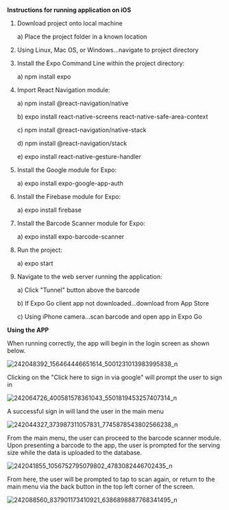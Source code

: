 **Instructions for running application on iOS**

1) Download project onto local machine
  
    a) Place the project folder in a known location 

2) Using Linux, Mac OS, or Windows...navigate to project directory

3) Install the Expo Command Line within the project directory:

    a) npm install expo
 
4) Import React Navigation module:
  
    a) npm install @react-navigation/native
    
    b) expo install react-native-screens react-native-safe-area-context
    
    c) npm install @react-navigation/native-stack
    
    d) npm install @react-navigation/stack
    
    e) expo install react-native-gesture-handler

5) Install the Google module for Expo:

    a) expo install expo-google-app-auth
    
6) Install the Firebase module for Expo:

    a) expo install firebase
    
7) Install the Barcode Scanner module for Expo:

    a) expo install expo-barcode-scanner
    
8) Run the project:

    a) expo start 
    
9) Navigate to the web server running the application:
    
    a) Click "Tunnel" button above the barcode 
    
    b) If Expo Go client app not downloaded...download from App Store
    
    c) Using iPhone camera...scan barcode and open app in Expo Go 
    

**Using the APP**

When running correctly, the app will begin in the login screen as shown below. 

![242048392_156464446651614_5001231013983995838_n](https://user-images.githubusercontent.com/55998466/133652383-17f6cf8f-4c51-42ae-956a-f6488103120c.png)

Clicking on the "Click here to sign in via google" will prompt the user to sign in

![242064726_400581578361043_5501819453257407314_n](https://user-images.githubusercontent.com/55998466/133652502-1e828065-cf42-49b2-9445-cf7acf1655cb.png)

A successful sign in will land the user in the main menu

![242044327_373987311057831_7745878543802566238_n](https://user-images.githubusercontent.com/55998466/133652815-bbc42404-87dc-4493-979c-4f2302faef6e.png)

From the main menu, the user can proceed to the barcode scanner module. Upon presenting a barcode to the app, the user is prompted for the serving size while the data is uploaded to the database.

![242041855_1056752795079802_4783082446702435_n](https://user-images.githubusercontent.com/55998466/133652860-0b1bee0b-cb0b-448b-bb5c-91ebfbb2b1fd.png)

From here, the user will be prompted to tap to scan again, or return to the main menu via the back button in the top left corner of the screen.

![242088560_837901173410921_6386898887768341495_n](https://user-images.githubusercontent.com/55998466/133652985-f5b6cf3f-0152-40fd-9e51-ef7b589234c3.png)

